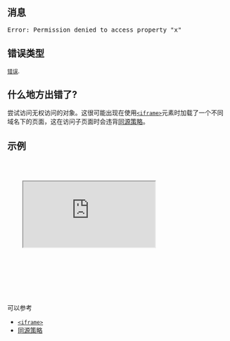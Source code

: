 ## 消息

<pre class="syntaxbox">Error: Permission denied to access property "x"
</pre>

## 错误类型

[`错误`](/zh-CN/docs/Web/JavaScript/Reference/Global_Objects/Error "通过Error的构造器可以创建一个错误对象。当运行时错误产生时，Error的实例对象会被抛出。Error对象可用于用户自定义的异常的基础对象。下面列出了各种内建的标准错误类型。").

## 什么地方出错了?

尝试访问无权访问的对象。这很可能出现在使用[`<iframe>`](/zh-CN/docs/Web/HTML/Element/iframe "HTML中的<iframe>标签（又称内联框架元素）表示了一个嵌套的浏览上下文(browsing context)，实际上是用来在当前页面中内嵌另一个HTML页面。在HTML4.0.1中，文档(document)可以包含一个head和一个body组合或者包含一个head和一个框架集(frame-set)组合,但不能同时包含body和frame-set。然而<iframe>标签可以插入到一个正常的文档体中(document body)。每个浏览上下文(browsing context)都有自己的会话历史和活动文档。包含其它嵌入内容的浏览上下文(browsing context)称作父级浏览上下文(parent browsing context)。顶层的(top-level)浏览上下文(不再拥有父窗体的)一般就是浏览器的window对象。")元素时加载了一个不同域名下的页面，这在访问子页面时会违背[同源策略](/zh-CN/docs/Web/Security/Same-origin_policy)。

## 示例

<pre class="brush: html"><!DOCTYPE html>
<html>
  <head>
    <iframe id="myframe" src="http://www1.w3c-test.org/common/blank.html"></iframe>
    <script>
      console.log(document.getElementById('myframe').contentWindow.document);
      // Error: Permission denied to access property "document"
    </script>
  </head>
  <body></body>
</html>
</pre>

可以参考

*   [`<iframe>`](/zh-CN/docs/Web/HTML/Element/iframe "HTML中的<iframe>标签（又称内联框架元素）表示了一个嵌套的浏览上下文(browsing context)，实际上是用来在当前页面中内嵌另一个HTML页面。在HTML4.0.1中，文档(document)可以包含一个head和一个body组合或者包含一个head和一个框架集(frame-set)组合,但不能同时包含body和frame-set。然而<iframe>标签可以插入到一个正常的文档体中(document body)。每个浏览上下文(browsing context)都有自己的会话历史和活动文档。包含其它嵌入内容的浏览上下文(browsing context)称作父级浏览上下文(parent browsing context)。顶层的(top-level)浏览上下文(不再拥有父窗体的)一般就是浏览器的window对象。")
*   [同源策略](/zh-CN/docs/Web/Security/Same-origin_policy)